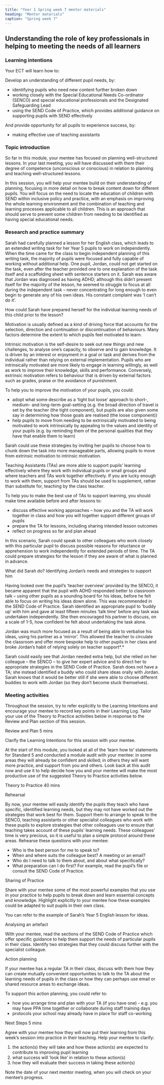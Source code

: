 ```yaml
---
title: "Year 1 Spring week 7 mentor materials"
heading: "Mentor materials"
caption: "Spring week 7"
---
```



## Understanding the role of key professionals in helping to meeting the needs of all learners

### Learning intentions

Your ECT will learn how to:

Develop an understanding of different pupil needs, by:

- identifying pupils who need new content further broken down
- working closely with the Special Educational Needs Co-ordinator (SENCO) and special educational professionals and the Designated Safeguarding Lead
- using the SEND Code of Practice, which provides additional guidance on supporting pupils with SEND effectively

And provide opportunity for all pupils to experience success, by:

- making effective use of teaching assistants



### Topic introduction

So far in this module, your mentee has focused on planning well-structured lessons. In your last meeting, you will have discussed with them their degree of competence (unconscious or conscious) in relation to planning and teaching well-structured lessons.

In this session, you will help your mentee build on their understanding of planning, focusing in more detail on how to break content down for different pupils. You will focus on the need to locate the education of children with SEND within inclusive policy and practice, with an emphasis on improving the whole learning environment and the combination of teaching and learning processes applicable to all children. This is an approach that should serve to prevent some children from needing to be identified as having special educational needs.


### Research and practice summary

Sarah had carefully planned a lesson for her English class, which leads to an extended writing task for her Year 5 pupils to work on independently. When the time came for the class to begin independent planning of this writing task, the majority of pupils were focused and fully capable of working without additional help. One pupil, Jordan, could not get started on the task, even after the teacher provided one to one explanation of the task itself and a scaffolding sheet with sentence starters on it. Sarah was aware that Jordan was diagnosed as having ADHD; although this didn’t present itself for the majority of the lesson, he seemed to struggle to focus at all during the independent task – never concentrating for long enough to even begin to generate any of his own ideas. His constant complaint was ‘I can’t do it’.

How could Sarah have prepared herself for the individual learning needs of this child prior to the lesson?

Motivation is usually defined as a kind of driving force that accounts for the selection, direction and continuation or discontinuation of behaviours. Many factors determine the extent to which pupils feel motivated to learn.

Intrinsic motivation is the self-desire to seek out new things and new challenges, to analyse one’s capacity, to observe and to gain knowledge. It is driven by an interest or enjoyment in a goal or task and derives from the individual rather than relying on external implementation. Pupils who are intrinsically motivated are more likely to engage in learning willingly, as well as work to improve their knowledge, skills and performance. Conversely, extrinsic motivation refers to behaviour that is driven by external factors such as grades, praise or the avoidance of punishment.

To help you to improve the motivation of your pupils, you could:

- adopt what some describe as a ‘tight but loose’ approach to short-, medium- and long-term goal-setting (e.g. the broad direction of travel is set by the teacher (the tight component), but pupils are also given some say in determining how those goals are realised (the loose component))
- help pupils to move from needing to be extrinsically motivated to being motivated to work intrinsically by appealing to the values and identity of your pupils (e.g. by reminding them of the personal qualities that they have that enable them to learn)

Sarah could use these strategies by inviting her pupils to choose how to chunk down the task into more manageable parts, allowing pupils to move from extrinsic motivation to intrinsic motivation.

Teaching Assistants (TAs) are more able to support pupils’ learning effectively where they work with individual pupils or small groups and where teachers and TAs work together effectively. If you are lucky enough to work with them, support from TAs should be used to supplement, rather than substitute for, teaching by the class teacher.

To help you to make the best use of TAs to support learning, you should make time available before and after lessons to:

- discuss effective working approaches – how you and the TA will work together in class and how you will together support different groups of pupils
- prepare the TA for lessons, including sharing intended lesson outcomes
- reflect on progress so far and plan ahead

In this scenario, Sarah could speak to other colleagues who work closely with this particular pupil to discuss possible reasons for reluctance or apprehension to work independently for extended periods of time. The TA could prepare strategies for the lesson if they are aware of what is planned in advance.

What did Sarah do? Identifying Jordan’s needs and strategies to support him

Having looked over the pupil’s ‘teacher overview’ provided by the SENCO, it became apparent that the pupil with ADHD responded better to classroom talk – using other pupils as a sounding board for his ideas, before he felt able to focus on writing his ideas down alone. This was recommended in the SEND Code of Practice. Sarah identified an appropriate pupil to ‘buddy up’ with him and gave at least fifteen minutes ‘talk time’ before any task was undertaken independently. She then encouraged his partner to discuss, on a scale of 1-5, how confident he felt about undertaking the task alone.

Jordan was much more focused as a result of being able to verbalise his ideas, using his partner as a ‘mirror’. This allowed the teacher to circulate the classroom and offer more bespoke help to other pupils in her class and broke Jordan’s habit of relying solely on teacher support*.*

Sarah could easily see that Jordan needed extra help, but she relied on her colleague – the SENCO – to give her expert advice and to direct her to appropriate strategies in the SEND Code of Practice. Sarah does not have a TA; she instead identified a buddy who could share ideas orally with Jordan. Sarah knows that it would be better still if she were able to choose different buddies to work with Jordan (so they don’t become stuck themselves).


### Meeting activities

Throughout the session, try to refer explicitly to the Learning Intentions and encourage your mentee to record key points in their Learning Log. Tailor your use of the Theory to Practice activities below in response to the Review and Plan section of this session.

Review and Plan 5 mins

Clarify the Learning Intentions for this session with your mentee.

At the start of this module, you looked at all of the ‘learn how to’ statements for Standard 5 and conducted a module audit with your mentee: in some areas they will already be confident and skilled; in others they will want more practice, and support from you and others. Look back at this audit now and use it to help decide how you and your mentee will make the most productive use of the suggested Theory to Practice activities below.

Theory to Practice 40 mins


Rehearsal

By now, your mentee will easily identify the pupils they teach who have specific, identified learning needs, but they may not have worked out the strategies that work best for them. Support them to arrange to speak to the SENCO, teaching assistants or other specialist colleagues who work with these pupils to explore strategies that other colleagues use to ensure that teaching takes account of these pupils’ learning needs. These colleagues’ time is very precious, so it is useful to plan a simple protocol around these areas. Rehearse these questions with your mentee:

- Who is the best person for me to speak to?
- When and where suits the colleague best? A meeting or an email?
- Who do I need to talk to them about, and about what specifically?
- What preparation can I do first? For example, read the pupil’s file or consult the SEND Code of Practice.

Sharing of Practice

Share with your mentee some of the most powerful examples that you use in your practice to help pupils to break down and learn essential concepts and knowledge. Highlight explicitly to your mentee how these examples could be adapted to suit pupils in their own class.

You can refer to the example of Sarah’s Year 5 English lesson for ideas.

Analysing an artefact

With your mentee, read the sections of the SEND Code of Practice which offer specific guidance to help them support the needs of particular pupils in their class. Identify two strategies that they could discuss further with the specialist colleague.

Action planning

If your mentee has a regular TA in their class, discuss with them how they can create mutually convenient opportunities to talk to the TA about the learning needs of pupils in the class or how they can perhaps use email or shared resource areas to exchange ideas.

To support this action planning, you could refer to:

- how you arrange time and plan with your TA (if you have one) - e.g. you may have PPA time together or collaborate during staff training days
- protocols your school may already have in place for staff co-working



Next Steps 5 mins

Agree with your mentee how they will now put their learning from this week’s session into practice in their teaching. Help your mentee to clarify:

1. the action(s) they will take and how these action(s) are expected to contribute to improving pupil learning
2. what success will ‘look like’ in relation to these action(s)
3. how they will evaluate their success in taking these action(s)

Note the date of your next mentor meeting, when you will check on your mentee’s progress.

